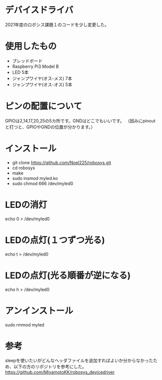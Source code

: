 # デバイスドライバ
2021年度のロボシス課題１のコードを少し変更した。
# 使用したもの
- ブレッドボード
- Raspberry Pi3 Model B
- LED 5本
- ジャンプワイヤ(オス-メス) 7本
- ジャンプワイヤ(オス-オス) 5本
# ピンの配置について
GPIOは2,14,17,20,25の5カ所です。GNDはどこでもいいです。
（因みにpinoutと打つと、GPIOやGNDの位置が分かります。）
# インストール
- git clone https://github.com/Noel225/robosys.git
- cd robosys
- make
- sudo insmod myled.ko
- sudo chmod 666 /dev/myled0
# LEDの消灯
echo 0 > /dev/myled0
# LEDの点灯(１つずつ光る)
echo t > /dev/myled0
# LEDの点灯(光る順番が逆になる)
echo h > /dev/myled0
# アンインストール
sudo rmmod myled


# 参考
sleepを使いたいがどんなヘッダファイルを追加すればよいか分からなかったため、以下の方のリポジトリを参考にした。
https://github.com/MiyamotoKK/robosys_devicedriver
